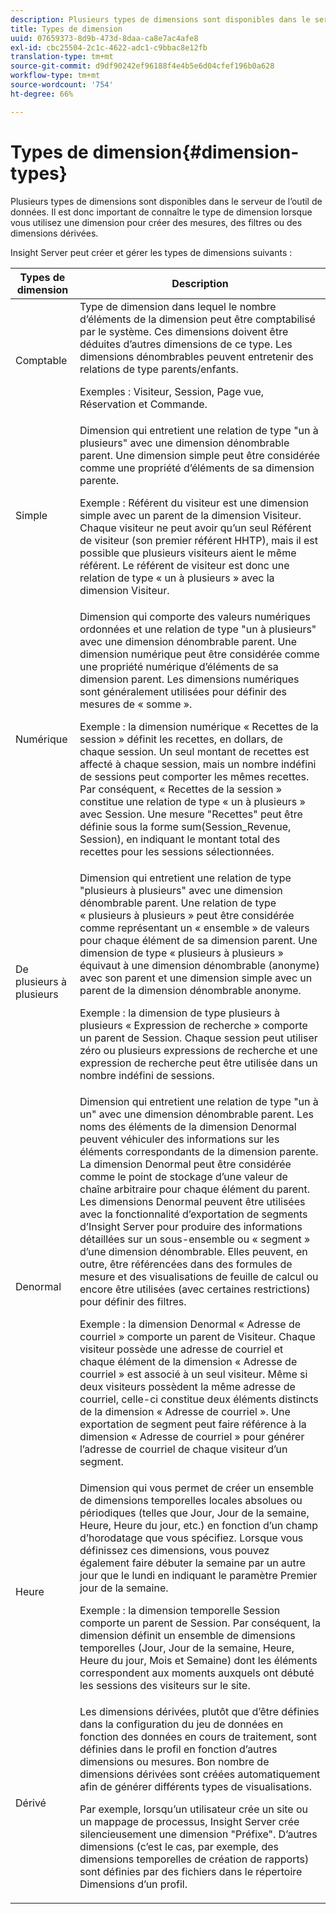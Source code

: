 ```yaml
---
description: Plusieurs types de dimensions sont disponibles dans le serveur de l’outil de données. Il est donc important de connaître le type de dimension lorsque vous utilisez une dimension pour créer des mesures, des filtres ou des dimensions dérivées.
title: Types de dimension
uuid: 07659373-8d9b-473d-8daa-ca8e7ac4afe8
exl-id: cbc25504-2c1c-4622-adc1-c9bbac8e12fb
translation-type: tm+mt
source-git-commit: d9df90242ef96188f4e4b5e6d04cfef196b0a628
workflow-type: tm+mt
source-wordcount: '754'
ht-degree: 66%

---
```


# Types de dimension{#dimension-types}

Plusieurs types de dimensions sont disponibles dans le serveur de l’outil de données. Il est donc important de connaître le type de dimension lorsque vous utilisez une dimension pour créer des mesures, des filtres ou des dimensions dérivées.

Insight Server peut créer et gérer les types de dimensions suivants :

<table id="table_1A79B6C57ED145B6AA3BB05DD37AAD1B"> 
 <thead> 
  <tr> 
   <th colname="col1" class="entry"> Types de dimension </th> 
   <th colname="col2" class="entry"> Description </th> 
  </tr> 
 </thead>
 <tbody> 
  <tr> 
   <td colname="col1"> Comptable </td> 
   <td colname="col2">Type de dimension dans lequel le nombre d’éléments de la dimension peut être comptabilisé par le système. Ces dimensions doivent être déduites d’autres dimensions de ce type. Les dimensions dénombrables peuvent entretenir des relations de type parents/enfants. <p>Exemples : Visiteur, Session, Page vue, Réservation et Commande. </p></td> 
  </tr> 
  <tr> 
   <td colname="col1"> Simple </td> 
   <td colname="col2">Dimension qui entretient une relation de type "un à plusieurs" avec une dimension dénombrable parent. Une dimension simple peut être considérée comme une propriété d’éléments de sa dimension parente. <p>Exemple : Référent du visiteur est une dimension simple avec un parent de la dimension Visiteur. Chaque visiteur ne peut avoir qu’un seul Référent de visiteur (son premier référent HHTP), mais il est possible que plusieurs visiteurs aient le même référent. Le référent de visiteur est donc une relation de type « un à plusieurs » avec la dimension Visiteur. </p></td> 
  </tr> 
  <tr> 
   <td colname="col1"> Numérique </td> 
   <td colname="col2">Dimension qui comporte des valeurs numériques ordonnées et une relation de type "un à plusieurs" avec une dimension dénombrable parent. Une dimension numérique peut être considérée comme une propriété numérique d’éléments de sa dimension parent. Les dimensions numériques sont généralement utilisées pour définir des mesures de « somme ». <p>Exemple : la dimension numérique « Recettes de la session » définit les recettes, en dollars, de chaque session. Un seul montant de recettes est affecté à chaque session, mais un nombre indéfini de sessions peut comporter les mêmes recettes. Par conséquent, « Recettes de la session » constitue une relation de type « un à plusieurs » avec Session. Une mesure "Recettes" peut être définie sous la forme <span class="filepath"> sum(Session_Revenue, Session)</span>, en indiquant le montant total des recettes pour les sessions sélectionnées. </p></td> 
  </tr> 
  <tr> 
   <td colname="col1"> De plusieurs à plusieurs </td> 
   <td colname="col2">Dimension qui entretient une relation de type "plusieurs à plusieurs" avec une dimension dénombrable parent. Une relation de type « plusieurs à plusieurs » peut être considérée comme représentant un « ensemble » de valeurs pour chaque élément de sa dimension parent. Une dimension de type « plusieurs à plusieurs » équivaut à une dimension dénombrable (anonyme) avec son parent et une dimension simple avec un parent de la dimension dénombrable anonyme. <p>Exemple : la dimension de type plusieurs à plusieurs « Expression de recherche » comporte un parent de Session. Chaque session peut utiliser zéro ou plusieurs expressions de recherche et une expression de recherche peut être utilisée dans un nombre indéfini de sessions. </p></td> 
  </tr> 
  <tr> 
   <td colname="col1"> Denormal </td> 
   <td colname="col2">Dimension qui entretient une relation de type "un à un" avec une dimension dénombrable parent. Les noms des éléments de la dimension Denormal peuvent véhiculer des informations sur les éléments correspondants de la dimension parente. La dimension Denormal peut être considérée comme le point de stockage d’une valeur de chaîne arbitraire pour chaque élément du parent. Les dimensions Denormal peuvent être utilisées avec la fonctionnalité d’exportation de segments d’Insight Server pour produire des informations détaillées sur un sous-ensemble ou « segment » d’une dimension dénombrable. Elles peuvent, en outre, être référencées dans des formules de mesure et des visualisations de feuille de calcul ou encore être utilisées (avec certaines restrictions) pour définir des filtres. <p>Exemple : la dimension Denormal « Adresse de courriel » comporte un parent de Visiteur. Chaque visiteur possède une adresse de courriel et chaque élément de la dimension « Adresse de courriel » est associé à un seul visiteur. Même si deux visiteurs possèdent la même adresse de courriel, celle-ci constitue deux éléments distincts de la dimension « Adresse de courriel ». Une exportation de segment peut faire référence à la dimension « Adresse de courriel » pour générer l’adresse de courriel de chaque visiteur d’un segment. </p></td> 
  </tr> 
  <tr> 
   <td colname="col1"> Heure </td> 
   <td colname="col2">Dimension qui vous permet de créer un ensemble de dimensions temporelles locales absolues ou périodiques (telles que Jour, Jour de la semaine, Heure, Heure du jour, etc.) en fonction d’un champ d’horodatage que vous spécifiez. Lorsque vous définissez ces dimensions, vous pouvez également faire débuter la semaine par un autre jour que le lundi en indiquant le paramètre Premier jour de la semaine. <p>Exemple : la dimension temporelle Session comporte un parent de Session. Par conséquent, la dimension définit un ensemble de dimensions temporelles (Jour, Jour de la semaine, Heure, Heure du jour, Mois et Semaine) dont les éléments correspondent aux moments auxquels ont débuté les sessions des visiteurs sur le site. </p></td> 
  </tr> 
  <tr> 
   <td colname="col1"> Dérivé </td> 
   <td colname="col2">Les dimensions dérivées, plutôt que d’être définies dans la configuration du jeu de données en fonction des données en cours de traitement, sont définies dans le profil en fonction d’autres dimensions ou mesures. Bon nombre de dimensions dérivées sont créées automatiquement afin de générer différents types de visualisations. <p>Par exemple, lorsqu’un utilisateur crée un site ou un mappage de processus, Insight Server crée silencieusement une dimension "Préfixe". D’autres dimensions (c’est le cas, par exemple, des dimensions temporelles de création de rapports) sont définies par des fichiers dans le répertoire Dimensions d’un profil. </p></td> 
  </tr> 
 </tbody> 
</table>
